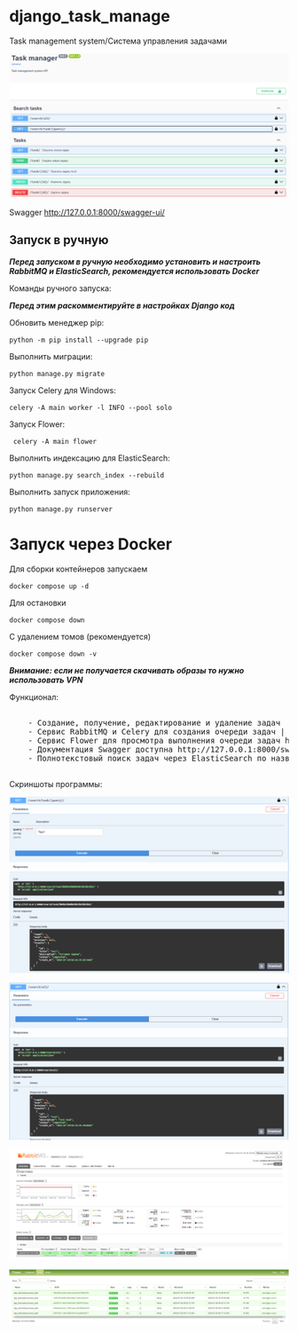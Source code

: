 # django_task_manage
Task management system/Система управления задачами

![swagger](/image/swagger.png)
<br>

Swagger http://127.0.0.1:8000/swagger-ui/

<h2>Запуск в ручную</h2>

***Перед запуском в ручную необходимо установить и настроить RabbitMQ и ElasticSearch, рекомендуется использовать Docker***

Команды ручного запуска:

***Перед этим раскомментируйте в настройках Django код***

Обновить менеджер pip:
    
    python -m pip install --upgrade pip

Выполнить миграции:

    python manage.py migrate 

Запуск Celery для Windows:
    
    celery -A main worker -l INFO --pool solo

Запуск Flower:

     celery -A main flower  

Выполнить индексацию для ElasticSearch:
    
    python manage.py search_index --rebuild 

Выполнить запуск приложения:

    python manage.py runserver  

<h1>Запуск через Docker</h1>

Для сборки контейнеров запускаем 
    
    docker compose up -d

Для остановки 

    docker compose down

С удалением томов (рекомендуется) 
    
    docker compose down -v

***Внимание: если не получается скачивать образы то нужно использовать VPN***

Функционал:
<pre>

    - Создание, получение, редактирование и удаление задач
    - Сервис RabbitMQ и Celery для создания очереди задач | Rabbit - http://localhost:15672/#/ пароль и логин - guest
    - Сервис Flower для просмотра выполнения очереди задач http://localhost:5555/
    - Документация Swagger доступна http://127.0.0.1:8000/swagger-ui/
    - Полнотекстовый поиск задач через ElasticSearch по названию, описанию и статусу (http://localhost:9200/)

</pre>

Скриншоты программы:

![swagger](/image/swagger1.png)
<br>

![swagger](/image/swagger2.png)
<br>

![rabbit](/image/rabbit.png)
<br>

![flower](/image/flower.png)
<br>